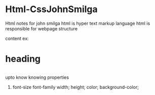 # Html-CssJohnSmilga
Html notes for john smilga
 html is hyper text markup language
html is responsible for webpage structure

<element> content</element>
ex: <h1>heading</h1>
<img src="" /> 

upto know knowing properties
1. font-size
font-family
width;
height;
color;
background-color;
